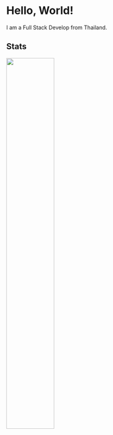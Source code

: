 # Hello, World!

I am a Full Stack Develop from Thailand.

## Stats

<img src="https://wakatime.com/share/@nomkhonwaan/778f0d74-b3e9-492f-8517-58363cd02f49.svg" width="50%" />
